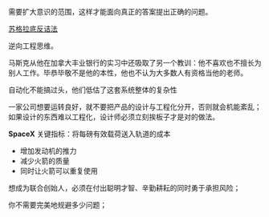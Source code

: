 需要扩大意识的范围，这样才能面向真正的答案提出正确的问题。


[苏格拉底反诘法](https://zh.wikipedia.org/zh-sg/%E8%98%87%E6%A0%BC%E6%8B%89%E5%BA%95%E5%8F%8D%E8%A9%B0%E6%B3%95)

逆向工程思维。

马斯克从他在加拿大丰业银行的实习中还吸取了另一个教训：他不喜欢也不擅长为别人工作。毕恭毕敬不是他的本性，他也不认为大多数人有资格当他的老师。

自动化不能搞过头，他们低估了这套系统整体的复杂性

一家公司想要运转良好，就不要把产品的设计与工程化分开，否则就会机能紊乱；如果设计的东西难以工程化，设计师必须立刻挨板子才是对的做法。

**SpaceX** 
关键指标：将每磅有效载荷送入轨道的成本

- 增加发动机的推力
- 减少火箭的质量
- 同时让火箭可以重复使用

想成为联合创始人，必须在付出聪明才智、辛勤耕耘的同时勇于承担风险；

你不需要完美地规避多少问题；